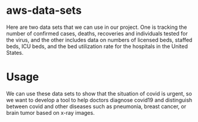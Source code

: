 # aws-data-sets
Here are two data sets that we can use in our project. One is tracking the number of confirmed cases, deaths, recoveries and individuals tested for the virus, and the other includes data on numbers of licensed beds, staffed beds, ICU beds, and the bed utilization rate for the hospitals in the United States.

# Usage
We can use these data sets to show that the situation of covid is urgent, so we want to develop a tool to help doctors diagnose covid19 and distinguish between covid and other diseases such as pneumonia, breast cancer, or brain tumor based on x-ray images.

